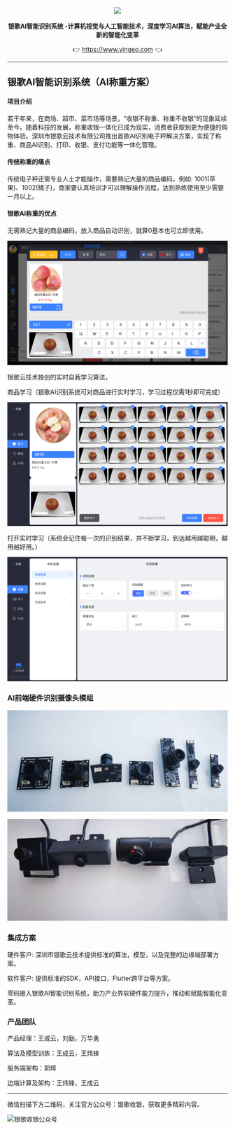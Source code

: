 <p align="center">
	<a href="https://www.yingeo.com"><img src="https://doc.yingeo.com/wiki/uploads/yingeopos/images/m_4905888856a13754ebaafa3ff42704fe_r.png" width="30%"></a>
</p>
<p align="center">
	<strong>银歌AI智能识别系统 -计算机视觉与人工智能技术，深度学习AI算法，赋能产业全新的智能化变革</strong>
</p>
<p align="center">
	👉 <a href="https://www.yingeo.com">https://www.yingeo.com</a> 👈
</p>


-------------------------------------------------------------------------------

## 银歌AI智能识别系统（AI称重方案）

#### 项目介绍
若干年来，在商场、超市、菜市场等场景，“收银不称重、称重不收银”的现象延续至今。随着科技的发展，称重收银一体化已成为现实，消费者获取到更为便捷的购物体验。深圳市银歌云技术有限公司推出首款AI识别电子秤解决方案，实现了称重、商品AI识别、打印、收银、支付功能等一体化管理。

#### 传统称重的痛点
传统电子秤还需专业人士才能操作，需要熟记大量的商品编码，例如: 1001(苹果)、1002(橘子)，商家要认真培训才可以理解操作流程，达到熟练使用至少需要一月以上。

#### 银歌AI称重的优点
无需熟记大量的商品编码，放入商品自动识别，就算0基本也可立即使用。

![ai-shi](../images/ai-shi.png)

银歌云技术独创的实时自我学习算法，

商品学习（银歌AI识别系统可对商品进行实时学习，学习过程仅需1秒即可完成）

![ai-xue02](../images/ai-xue02.png)

打开实时学习（系统会记住每一次的识别结果，并不断学习，到达越用越聪明，越用越好用。）

![ai-sys](../images/ai-sys.png)

### AI前端硬件识别摄像头模组

![xst02](../images/xst02.jpg)

![sxt](../images/sxt.jpg)

### 集成方案

硬件客户: 深圳市银歌云技术提供标准的算法，模型，以及完整的边缘端部署方案。

软件客户: 提供标准的SDK，API接口，Flutter跨平台等方案。

零码接入银歌AI智能识别系统，助力产业界软硬件能力提升，推动和赋能智能化变革。



### 产品团队

产品经理：王成云，刘勤，万华勇

算法及模型训练：王成云，王炜锋

服务端架构：郭辉

边端计算及架构：王炜锋，王成云

***
微信扫描下方二维码，关注官方公众号：银歌收银，获取更多精彩内容。

![银歌收银公众号](https://doc.yingeo.com/wiki/uploads/yingeopos/images/m_84fa9e20c00fe6ca4564572e545cc6e3_r.png "银歌收银公众号")